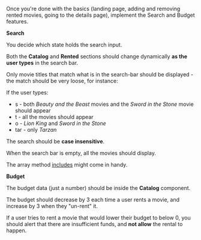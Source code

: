 
Once you're done with the basics (landing page, adding and removing rented movies, going to the details page), implement the Search and Budget features.

  

**Search**

  

You decide which state holds the search input.

  

Both the **Catalog** and **Rented** sections should change dynamically **as the user types** in the search bar.

  

Only movie titles that match what is in the search-bar should be displayed - the match should be very loose, for instance:

  

If the user types:

-   s - both _Beauty and the Beast_ movies and the _Sword in the Stone_ movie should appear
-   t - all the movies should appear
-   o - _Lion King_ and _Sword in the Stone_
-   tar - only _Tarzan_  
    

The search should be **case insensitive**.

  

When the search bar is empty, all the movies should display.

  

The array method [includes](https://developer.mozilla.org/en-US/docs/Web/JavaScript/Reference/Global_Objects/Array/includes) might come in handy.

  

**Budget**

  

The budget data (just a number) should be inside the **Catalog** component.

  

The budget should decrease by 3 each time a user rents a movie, and increase by 3 when they "un-rent" it.

  

If a user tries to rent a movie that would lower their budget to below 0, you should alert that there are insufficient funds, and **not allow** the rental to happen.